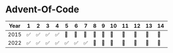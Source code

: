 # Advent-Of-Code
|Year|1|2|3|4|5|6|7|8|9|10|11|12|13|14|15|16|17|18|19|20|21|22|23|24|25|
|---|---|---|---|---|---|---|---|---|---|---|---|---|---|---|---|---|---|---|---|---|---|---|---|---|---|
|2015|✅|✅|✅|✅|🔲|🔲|🔲|🔲|🔲|🔲|🔲|🔲|🔲|🔲|🔲|🔲|🔲|🔲|🔲|🔲|🔲|🔲|🔲|🔲|🔲|
|2022|✅|✅|✅|✅|✅|✅|✅|🔲|🔲|🔲|🔲|🔲|🔲|🔲|🔲|🔲|🔲|🔲|🔲|🔲|🔲|🔲|🔲|🔲|🔲|
